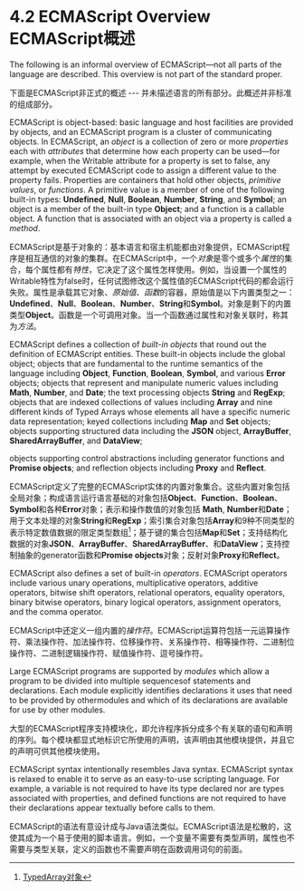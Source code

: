 # 4.2 ECMAScript Overview ECMAScript概述

The following is an informal overview of ECMAScript—not all parts of the language are described. This overview is not part of the standard proper.

下面是ECMAScript非正式的概述 --- 并未描述语言的所有部分。此概述并非标准的组成部分。

ECMAScript is object-based: basic language and host facilities are provided by objects, and an ECMAScript program is a cluster of communicating objects. In ECMAScript, an *object* is a collection of zero or more *properties* each with *attributes* that determine how each property can be used—for example, when the Writable attribute for a property is set to false, any attempt by executed ECMAScript code to assign a different value to the property fails. Properties are containers that hold other objects, *primitive values*, or *functions*. A primitive value is a member of one of the following built-in types: **Undefined**, **Null**, **Boolean**, **Number**, **String**, and **Symbol**; an object is a member of the built-in type **Object**; and a function is a callable object. A function that is associated with an object via a property is called a *method*.

ECMAScript是基于对象的：基本语言和宿主机能都由对象提供，ECMAScript程序是相互通信的对象的集群。在ECMAScript中，一个*对象*是零个或多个*属性*的集合，每个属性都有*特性*，它决定了这个属性怎样使用。例如，当设置一个属性的Writable特性为false时，任何试图修改这个属性值的ECMAScript代码的都会运行失败。属性是承载其它对象、*原始值*、*函数*的容器，原始值是以下内置类型之一：**Undefined**、**Null**、**Boolean**、**Number**、**String**和**Symbol**。对象是剩下的内置类型**Object**。函数是一个可调用对象。当一个函数通过属性和对象关联时，称其为*方法*。

ECMAScript defines a collection of *built-in objects* that round out the definition of ECMAScript entities. These built-in objects include the global object; objects that are fundamental to the runtime semantics of the language including **Object**, **Function**, **Boolean**, **Symbol**, and various **Error** objects; objects that represent and manipulate numeric values including **Math**, **Number**, and **Date**; the text processing objects **String** and **RegExp**; objects that are indexed collections of values including **Array** and nine different kinds of Typed Arrays whose elements all have a specific numeric data representation; keyed collections including **Map** and **Set** objects; objects supporting structured data including the **JSON** object, **ArrayBuffer**, **SharedArrayBuffer**, and **DataView**;

 objects supporting control abstractions including generator functions and **Promise objects**; and reflection objects including **Proxy** and **Reflect**.

ECMAScript定义了完整的ECMAScript实体的内置对象集合。这些内置对象包括全局对象；构成语言运行语言基础的对象包括**Object**、**Function**、**Boolean**、**Symbol**和各种**Error**对象；表示和操作数值的对象包括 **Math**, **Number**和**Date**；用于文本处理的对象**String**和**RegExp**；索引集合对象包括**Array**和9种不同类型的表示特定数值数据的限定类型数组[^1]；基于键的集合包括**Map**和**Set**；支持结构化数据的对象**JSON**、**ArrayBuffer**、**SharedArrayBuffer**、和**DataView**；支持控制抽象的generator函数和**Promise objects**对象；反射对象**Proxy**和**Reflect**。

ECMAScript also defines a set of built-in *operators*. ECMAScript operators include various unary operations, multiplicative operators, additive operators, bitwise shift operators, relational operators, equality operators, binary bitwise operators, binary logical operators, assignment operators, and the comma operator.

ECMAScript中还定义一组内置的*操作符*。ECMAScript运算符包括一元运算操作符、乘法操作符、加法操作符、位移操作符、关系操作符、相等操作符、二进制位操作符、二进制逻辑操作符、赋值操作符、逗号操作符。

Large ECMAScript programs are supported by *modules* which allow a program to be divided into multiple sequencesof statements and declarations. Each module explicitly identifies declarations it uses that need to be provided by othermodules and which of its declarations are available for use by other modules.

大型的ECMAScript程序支持模块化，即允许程序拆分成多个有关联的语句和声明的序列。每个模块都显式地标识它所使用的声明，该声明由其他模块提供，并且它的声明可供其他模块使用。

ECMAScript syntax intentionally resembles Java syntax. ECMAScript syntax is relaxed to enable it to serve as an easy-to-use scripting language. For example, a variable is not required to have its type declared nor are types associated with properties, and defined functions are not required to have their declarations appear textually before calls to them.

ECMAScript的语法有意设计成与Java语法类似。ECMAScript语法是松散的，这使其成为一个易于使用的脚本语言。例如，一个变量不需要有类型声明，属性也不需要与类型关联，定义的函数也不需要声明在函数调用词句的前面。

[^1]: [TypedArray对象](https://developer.mozilla.org/zh-CN/docs/Web/JavaScript/Reference/Global_Objects/TypedArray)
